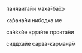 пан̃чаита̄ни маха̄-ба̄хо

ка̄ран̣а̄ни нибодха ме

са̄н̇кхйе кр̣та̄нте прокта̄ни

сиддхайе сарва-карман̣а̄м